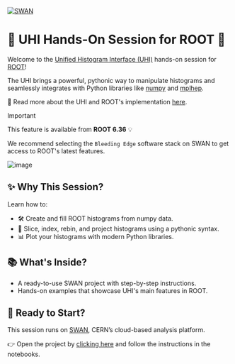 [![SWAN](https://swan.web.cern.ch/sites/swan.web.cern.ch/files/pictures/open_in_swan.svg)](https://cern.ch/swanserver/cgi-bin/go?projurl=https://github.com/siliataider/UHI-for-ROOT.git)

# 🚀 UHI Hands-On Session for ROOT 🎯

Welcome to the [Unified Histogram Interface (UHI)](https://uhi.readthedocs.io/en/latest/) hands-on session for [ROOT](https://github.com/root-project/root)!

The UHI brings a powerful, pythonic way to manipulate histograms and seamlessly integrates with Python libraries like [numpy](https://numpy.org/) and [mplhep](https://mplhep.readthedocs.io/en/latest/).

🔗 Read more about the UHI and ROOT's implementation [here](https://root.cern.ch/doc/master/group__uhi__docs.html).

> [!IMPORTANT]  
> This feature is available from **ROOT 6.36** 💡
> 
> We recommend selecting the `Bleeding Edge` software stack on SWAN to get access to ROOT's latest features.
> 
> ![image](https://github.com/user-attachments/assets/b6ca6633-48bb-4141-a85e-a4d9ad6c3fab)


## ✨ Why This Session?

Learn how to:
- 🛠 Create and fill ROOT histograms from numpy data.
- 🧩 Slice, index, rebin, and project histograms using a pythonic syntax.
- 📊 Plot your histograms with modern Python libraries.


## 📚 What's Inside?
- A ready-to-use SWAN project with step-by-step instructions.
- Hands-on examples that showcase UHI's main features in ROOT.

## 🚦 Ready to Start?

This session runs on [SWAN](https://swan.web.cern.ch/swan/), CERN’s cloud-based analysis platform.

👉 Open the project by [clicking here](https://cern.ch/swanserver/cgi-bin/go?projurl=https://github.com/siliataider/UHI-for-ROOT.git) and follow the instructions in the notebooks.
